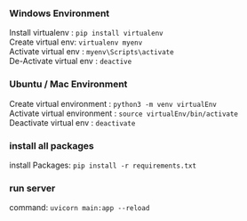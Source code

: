 ### Windows Environment
Install virtualenv : `pip install virtualenv`  <br>
Create virtual env: `virtualenv myenv` <br>
Activate virtual env : `myenv\Scripts\activate` <br>
De-Activate virtual env : `deactive` <br>

### Ubuntu / Mac Environment
Create virtual environment : `python3 -m venv virtualEnv` <br>
Activate virtual environment : `source virtualEnv/bin/activate` <br>
Deactivate virtual env : `deactivate` <br>

### install all packages
install Packages:  `pip install -r requirements.txt` <br>


### run server

command: `uvicorn main:app --reload`